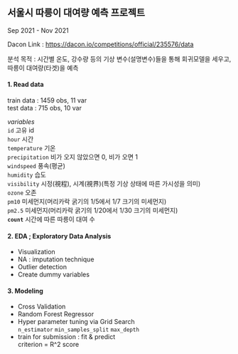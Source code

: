 ## 서울시 따릉이 대여량 예측 프로젝트 

Sep 2021 - Nov 2021

Dacon Link : https://dacon.io/competitions/official/235576/data

분석 목적 : 시간별 온도, 강수량 등의 기상 변수(설명변수)들을 통해 회귀모델을 세우고, 따릉이 대여량(타겟)을 예측

#### 1. Read data
train data : 1459 obs, 11 var    
test data : 715 obs, 10 var 

*variables*   
`id` 고유 id   
`hour` 시간  
`temperature` 기온  
`precipitation` 비가 오지 않았으면 0, 비가 오면 1  
`windspeed` 풍속(평균)  
`humidity` 습도   
`visibility` 시정(視程), 시계(視界)(특정 기상 상태에 따른 가시성을 의미)   
`ozone` 오존   
`pm10` 미세먼지(머리카락 굵기의 1/5에서 1/7 크기의 미세먼지)   
`pm2.5` 미세먼지(머리카락 굵기의 1/20에서 1/30 크기의 미세먼지)   
**`count`** 시간에 따른 따릉이 대여 수   


#### 2. EDA ; Exploratory Data Analysis 
- Visualization 
- NA : imputation technique
- Outlier detection 
- Create dummy variables

#### 3. Modeling 
- Cross Validation
- Random Forest Regressor
- Hyper parameter tuning via Grid Search     
`n_estimator` `min_samples_split` `max_depth`
- train for submission : fit & predict    
criterion = R^2 score 

